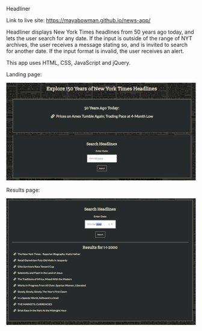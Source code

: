 Headliner

Link to live site: https://mayabowman.github.io/news-app/

Headliner displays New York Times headlines from 50 years ago today, and lets the user search for any date. If the input is
outside of the range of NYT archives, the user receives a message stating so, and is invited to search for another date. If 
the input format is invalid, the user receives an alert. 

This app uses HTML, CSS, JavaScript and jQuery.

Landing page:

![](images/landing-page.png)

Results page: 

![](images/results-page.png)



